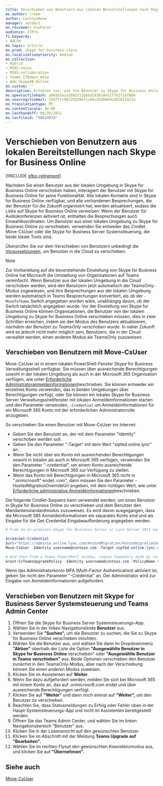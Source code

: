 ```yaml
---
title: Verschieben von Benutzern aus lokalen Bereitstellungen nach Skype for Business Online
ms.author: crowe
author: CarolynRowe
manager: serdars
ms.reviewer: bjwhalen
audience: ITPro
f1.keywords:
- NOCSH
ms.topic: article
ms.prod: skype-for-business-itpro
ms.localizationpriority: medium
ms.collection:
- Hybrid
- M365-voice
- M365-collaboration
- Teams_ITAdmin_Help
- Adm_Skype4B_Online
ms.custom: ''
description: Erfahren Sie, wie Sie Benutzer zu Skype for Business Online verschieben.
ms.openlocfilehash: a865b5ece2802f11bbbd103b10e52ff82f1ef804
ms.sourcegitcommit: 556fffc96729150efcc04cd5d6069c402012421e
ms.translationtype: MT
ms.contentlocale: de-DE
ms.lasthandoff: 08/26/2021
ms.locfileid: "58614979"
---
```

# <a name="move-users-from-on-premises-to-skype-for-business-online"></a>Verschieben von Benutzern aus lokalen Bereitstellungen nach Skype for Business Online

[!INCLUDE [sfbo-retirement](../../Hub/includes/sfbo-retirement.md)]

Nachdem Sie einen Benutzer aus der lokalen Umgebung in Skype for Business Online verschoben haben, interagiert der Benutzer mit Skype for Business Online für seine Funktionalität. Alle lokalen Kontakte sind in Skype for Business Online verfügbar, und alle vorhandenen Besprechungen, die der Benutzer für die Zukunft organisiert hat, werden aktualisiert, sodass die Links auf Skype for Business Online verweisen. Wenn der Benutzer für Audiokonferenzen aktiviert ist, enthalten die Besprechungen auch Einwahlkoordinaten.  Um Benutzer aus einer lokalen Umgebung zu Skype for Business Online zu verschieben, verwenden Sie entweder das Cmdlet Move-CsUser oder die Skype for Business Server Systemsteuerung, die beide lokale Tools sind. 

Überprüfen Sie vor dem Verschieben von Benutzern unbedingt die [Voraussetzungen,](move-users-between-on-premises-and-cloud.md#prerequisites) um Benutzer in die Cloud zu verschieben.

> [!NOTE]
> Zur Vorbereitung auf die bevorstehende Einstellung von Skype for Business Online hat Microsoft die Umstellung von Organisationen auf Teams vereinfacht. Wenn Benutzer aus der lokalen Umgebung in die Cloud verschoben werden, wird den Benutzern jetzt automatisch der TeamsOnly-Modus zugewiesen, und ihre Besprechungen aus der lokalen Umgebung werden automatisch in Teams Besprechungen konvertiert, als ob der `-MoveToTeams` Switch angegeben worden wäre, unabhängig davon, ob der Switch tatsächlich angegeben wurde.  Vor der Einstellung von Skype for Business Online können Organisationen, die Benutzer von der lokalen Umgebung zu Skype for Business Online verschieben müssen, dies in zwei Schritten erreichen, indem sie den Modus des Benutzers aktualisieren, *nachdem der Benutzer zu TeamsOnly verschoben wurde.* In naher Zukunft wird es jedoch nicht mehr möglich sein, Benutzern, die in der Cloud verwaltet werden, einen anderen Modus als TeamsOnly zuzuweisen.  
 
## <a name="move-users-with-move-csuser"></a>Verschieben von Benutzern mit Move-CsUser 

Move-CsUser ist in einem lokalen PowerShell-Fenster Skype for Business Verwaltungsshell verfügbar. Sie müssen über ausreichende Berechtigungen sowohl in der lokalen Umgebung als auch in der Microsoft 365 Organisation verfügen, wie unter [Erforderliche Administratoranmeldeinformationen](move-users-between-on-premises-and-cloud.md#required-administrative-credentials)beschrieben. Sie können entweder ein einzelnes Konto verwenden, das in beiden Umgebungen über Berechtigungen verfügt, oder Sie können ein lokales Skype for Business Server Verwaltungsshellfenster mit lokalen Anmeldeinformationen starten und den Parameter verwenden, `-Credential` um Anmeldeinformationen für ein Microsoft 365 Konto mit der erforderlichen Administratorrolle anzugeben.

So verschieben Sie einen Benutzer mit Move-CsUser ins Internet:

- Geben Sie den Benutzer an, der mit dem Parameter "Identity" verschoben werden soll.
- Geben Sie den Parameter "-Target" mit dem Wert "sipfed.online.lync" an. <span> <span>.
- Wenn Sie nicht über ein Konto mit ausreichenden Berechtigungen sowohl in lokalen als auch in Microsoft 365 verfügen, verwenden Sie den Parameter "-credential", um einem Konto ausreichende Berechtigungen in Microsoft 365 zur Verfügung zu stellen.
- Wenn das Konto mit Berechtigungen in Microsoft 365 nicht in ".onmicrosoft" endet. <span> com", dann müssen Sie den Parameter -HostedMigrationOverrideUrl angeben, mit dem richtigen Wert, wie unter [Erforderliche administrative Anmeldeinformationen](move-users-between-on-premises-and-cloud.md#required-administrative-credentials)beschrieben.

Die folgende Cmdlet-Sequenz kann verwendet werden, um einen Benutzer in Skype for Business Online zu verschieben und dem Benutzer den Mandantenstandardmodus zuzuweisen. Es wird davon ausgegangen, dass die Microsoft 365 Anmeldeinformationen ein separates Konto sind und als Eingabe für die Get-Credential Eingabeaufforderung angegeben werden.

```PowerShell
# From an on-premises Skype for Business Server or Lync Server 2013 management shell window, run:
 
$cred=Get-Credential
$url="https://admin1a.online.lync.com/HostedMigration/hostedmigrationService.svc"
Move-CsUser -Identity username@contoso.com -Target sipfed.online.lync.com -Credential $cred -HostedMigrationOverrideUrl $url
 
# And then from a Teams PowerShell window, remove TeamsOnly mode by running: 
Grant-CsTeamsUpgradePolicy -Identity username@contoso.com -PolicyName $null
```

Wenn das Administratorkonto MFA (Multi-Factor Authentication) aktiviert ist, geben Sie nicht den Parameter "-Credential" an. Der Administrator wird zur Eingabe von Anmeldeinformationen aufgefordert.

## <a name="move-users-with-skype-for-business-server-control-panel-and-teams-admin-center"></a>Verschieben von Benutzern mit Skype for Business Server Systemsteuerung und Teams Admin Center

1. Öffnen Sie die Skype for Business Server Systemsteuerungs-App.
2. Wählen Sie in der linken Navigationsleiste **Benutzer** aus.
3. Verwenden Sie **"Suchen",** um die Benutzer zu suchen, die Sie zu Skype for Business Online verschieben möchten.
4. Wählen Sie die Benutzer aus, und wählen Sie dann im Dropdownmenü **"Aktion"** oberhalb der Liste die Option **"Ausgewählte Benutzer in Skype for Business Online** verschieben" oder **"Ausgewählte Benutzer in Teams verschieben"** aus. Beide Optionen verschieben den Benutzer zunächst in den TeamsOnly-Modus, aber nach der Verschiebung können Sie einen anderen Modus zuweisen. 
5. Klicken Sie im Assistenten auf **Weiter**.
6. Wenn Sie dazu aufgefordert werden, melden Sie sich bei Microsoft 365 mit einem Konto an, das auf .onmicrosoft.com endet und über ausreichende Berechtigungen verfügt.
7. Klicken Sie auf **"Weiter"** und dann noch einmal auf **"Weiter",** um den Benutzer zu verschieben.
8. Beachten Sie, dass Statusmeldungen zu Erfolg oder Fehler oben in der Haupt-Systemsteuerungs-App und nicht im Assistenten bereitgestellt werden.
9. Öffnen Sie das Teams Admin Center, und wählen Sie im linken Navigationsbereich "Benutzer" aus. 
10. Klicken Sie in der Listenansicht auf den gewünschten Benutzer. 
11. Klicken Sie im Abschnitt mit der Meldung **Teams Upgrade auf** **"Bearbeiten".**
12. Wählen Sie im rechten Flyout den gewünschten Koexistenzmodus aus, und klicken Sie auf **"Übernehmen".**
 

## <a name="see-also"></a>Siehe auch

[Move-CsUser](/powershell/module/skype/move-csuser)
